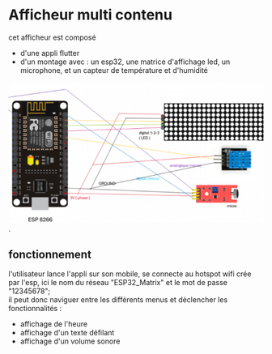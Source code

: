 # Afficheur multi contenu

cet afficheur est composé

- d'une appli flutter
- d'un montage avec : un esp32, une matrice d'affichage led, un microphone, et un capteur de température et d'humidité

![Schéma de montage](./schéma%20cablage.png "Schéma de montage").

## fonctionnement

l'utilisateur lance l'appli sur son mobile, se connecte au hotspot wifi crée par l'esp, ici le nom du réseau "ESP32_Matrix" et le mot de passe "12345678";  
il peut donc naviguer entre les différents menus et déclencher les fonctionnalités :

- affichage de l'heure
- affichage d'un texte défilant
- affichage d'un volume sonore
